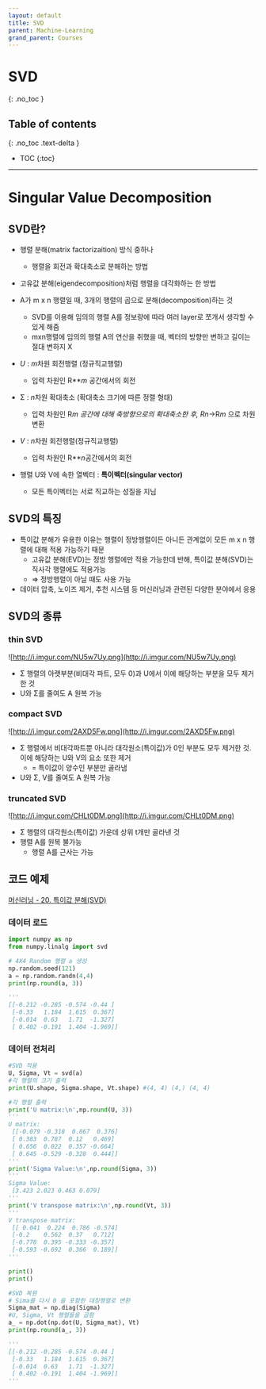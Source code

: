 ```yaml
---
layout: default
title: SVD
parent: Machine-Learning
grand_parent: Courses
---
```


# SVD
{: .no_toc }

## Table of contents
{: .no_toc .text-delta }

- TOC
{:toc}

---

# Singular Value Decomposition

## SVD란?

- 행렬 분해(matrix factorizaition) 방식 중하나
    - 행렬을 회전과 확대축소로 분해하는 방법
- 고유값 분해(eigendecomposition)처럼 행렬을 대각화하는 한 방법


- A가 m x n 행렬일 때, 3개의 행렬의 곱으로 분해(decomposition)하는 것
    - SVD를 이용해 임의의 행렬 A를 정보량에 따라 여러 layer로 쪼개서 생각할 수 있게 해줌
    - mxn행렬에 임의의 행렬 A의 연산을 취했을 때, 벡터의 방향만 변하고 길이는 절대 변하지 X


- *U* : *m*차원 회전행렬 (정규직교행렬)
    - 입력 차원인 R***m* 공간에서의 회전
- Σ : *n*차원 확대축소 (확대축소 크기에 따른 정렬 형태)
    - 입력 차원인 R***m* 공간에 대해 축방향으로의 확대축소한 후, R*n*→R*m* 으로 차원 변환
- *V* : *n*차원 회전행렬(정규직교행렬)
    - 입력 차원인 R***n*공간에서의 회전

- 행렬 U와 V에 속한 열벡터 : **특이벡터(singular vector)**
    - 모든 특이벡터는 서로 직교하는 성질을 지님

## SVD의 특징

- 특이값 분해가 유용한 이유는 행렬이 정방행렬이든 아니든 관계없이 모든 m x n 행렬에 대해 적용 가능하기 때문
    - 고유값 분해(EVD)는 정방 행렬에만 적용 가능한데 반해, 특이값 분해(SVD)는 직사각 행렬에도 적용가능
    - ⇒ 정방행렬이 아닐 때도 사용 가능
- 데이터 압축, 노이즈 제거, 추천 시스템 등 머신러닝과 관련된 다양한 분야에서 응용

## SVD의 종류

### thin SVD

![http://i.imgur.com/NU5w7Uy.png](http://i.imgur.com/NU5w7Uy.png)

- Σ 행렬의 아랫부분(비대각 파트, 모두 0)과 U에서 이에 해당하는 부분을 모두 제거한 것
- U와 Σ를 줄여도 A 원복 가능

### compact SVD

![http://i.imgur.com/2AXD5Fw.png](http://i.imgur.com/2AXD5Fw.png)

- Σ 행렬에서 비대각파트뿐 아니라 대각원소(특이값)가 0인 부분도 모두 제거한 것. 이에 해당하는 U와 V의 요소 또한 제거
    - = 특이값이 양수인 부분만 골라냄
- U와 Σ, V를 줄여도 A 원복 가능

### truncated SVD

![http://i.imgur.com/CHLt0DM.png](http://i.imgur.com/CHLt0DM.png)

- Σ 행렬의 대각원소(특이값) 가운데 상위 t개만 골라낸 것
- 행렬 A를 원복 불가능
    - 행렬 A를 근사는 가능

## 코드 예제


[머신러닝 - 20. 특이값 분해(SVD)](https://bkshin.tistory.com/entry/%EB%A8%B8%EC%8B%A0%EB%9F%AC%EB%8B%9D-20-%ED%8A%B9%EC%9D%B4%EA%B0%92-%EB%B6%84%ED%95%B4Singular-Value-Decomposition)

### 데이터 로드

```python
import numpy as np
from numpy.linalg import svd

# 4X4 Random 행렬 a 생성 
np.random.seed(121)
a = np.random.randn(4,4)
print(np.round(a, 3))

'''
[[-0.212 -0.285 -0.574 -0.44 ]
 [-0.33   1.184  1.615  0.367]
 [-0.014  0.63   1.71  -1.327]
 [ 0.402 -0.191  1.404 -1.969]]
```

### 데이터 전처리

```python
#SVD 적용
U, Sigma, Vt = svd(a)
#각 행렬의 크기 출력
print(U.shape, Sigma.shape, Vt.shape) #(4, 4) (4,) (4, 4)

#각 행렬 출력
print('U matrix:\n',np.round(U, 3))
'''
U matrix:
 [[-0.079 -0.318  0.867  0.376]
 [ 0.383  0.787  0.12   0.469]
 [ 0.656  0.022  0.357 -0.664]
 [ 0.645 -0.529 -0.328  0.444]]
'''
print('Sigma Value:\n',np.round(Sigma, 3))
'''
Sigma Value:
 [3.423 2.023 0.463 0.079]
'''
print('V transpose matrix:\n',np.round(Vt, 3))
'''
V transpose matrix:
 [[ 0.041  0.224  0.786 -0.574]
 [-0.2    0.562  0.37   0.712]
 [-0.778  0.395 -0.333 -0.357]
 [-0.593 -0.692  0.366  0.189]]
'''

print()
print()

#SVD 복원
# Sima를 다시 0 을 포함한 대칭행렬로 변환
Sigma_mat = np.diag(Sigma)
#U, Sigma, Vt 행렬들을 곱함
a_ = np.dot(np.dot(U, Sigma_mat), Vt)
print(np.round(a_, 3))

'''
[[-0.212 -0.285 -0.574 -0.44 ]
 [-0.33   1.184  1.615  0.367]
 [-0.014  0.63   1.71  -1.327]
 [ 0.402 -0.191  1.404 -1.969]]
'''
```